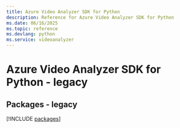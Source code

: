 ```yaml
---
title: Azure Video Analyzer SDK for Python
description: Reference for Azure Video Analyzer SDK for Python
ms.date: 06/16/2025
ms.topic: reference
ms.devlang: python
ms.service: videoanalyzer
---
```

# Azure Video Analyzer SDK for Python - legacy
## Packages - legacy
[!INCLUDE [packages](video-analyzer-index.md)]